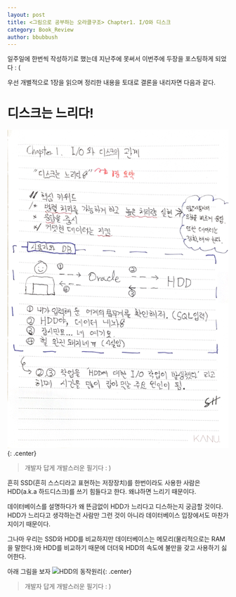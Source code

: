 ```yaml
---
layout: post
title: <그림으로 공부하는 오라클구조> Chapter1. I/O와 디스크
category: Book_Review
author: bbubbush
---
```


일주일에 한번씩 작성하기로 했는데 지난주에 못써서 이번주에 두장을 포스팅하게 되었다 : (   

우선 개별적으로 1장을 읽으며 정리한 내용을 토대로 결론을 내리자면 다음과 같다.  

# 디스크는 느리다!

![필기내용](/assets/img/book_review/01_oracle_architecture/2019-02-22_oracle_01.jpg){: .center}
> 개발자 답게 개발스러운 필기다 : )

흔히 SSD(흔히 스스디라고 표현하는 저장장치)를 한번이라도 사용한 사람은 HDD(a.k.a 하드디스크)를 쓰기 힘들다고 한다. 왜냐하면 느리기 때문이다. 

데이터베이스를 설명하다가 왜 뜬금없이 HDD가 느리다고 디스하는지 궁금할 것이다. HDD가 느리다고 생각하는건 사람만 그런 것이 아니라 데이터베이스 입장에서도 마찬가지이기 때문이다.  

그나마 우리는 SSD와 HDD를 비교하지만 데이터베이스는 메모리(물리적으로는 RAM을 말한다.)와 HDD를 비교하기 때문에 더더욱 HDD의 속도에 불만을 갖고 사용하기 싫어한다.  

아래 그림을 보자
![HDD의 동작원리](/assets/img/book_review/01_oracle_architecture/2019-02-22_oracle_02.jpg){: .center}
> 개발자 답게 개발스러운 필기다 : )